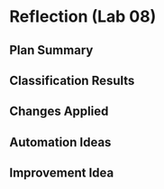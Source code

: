 # Reflection (Lab 08)

## Plan Summary

## Classification Results

## Changes Applied

## Automation Ideas

## Improvement Idea

